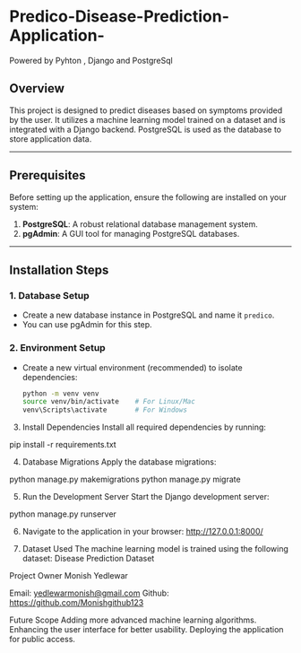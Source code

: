 # Predico-Disease-Prediction-Application-

Powered by Pyhton , Django and PostgreSql

## Overview  
This project is designed to predict diseases based on symptoms provided by the user. It utilizes a machine learning model trained on a dataset and is integrated with a Django backend. PostgreSQL is used as the database to store application data.

---

## Prerequisites  
Before setting up the application, ensure the following are installed on your system:  
1. **PostgreSQL**: A robust relational database management system.  
2. **pgAdmin**: A GUI tool for managing PostgreSQL databases.  

---

## Installation Steps  

### 1. **Database Setup**  
- Create a new database instance in PostgreSQL and name it `predico`.  
- You can use pgAdmin for this step.

### 2. **Environment Setup**  
- Create a new virtual environment (recommended) to isolate dependencies:  
  ```bash
  python -m venv venv
  source venv/bin/activate    # For Linux/Mac
  venv\Scripts\activate       # For Windows


3. Install Dependencies
Install all required dependencies by running:

pip install -r requirements.txt

4. Database Migrations
Apply the database migrations:

python manage.py makemigrations
python manage.py migrate

5. Run the Development Server
Start the Django development server:

python manage.py runserver


6. Navigate to the application in your browser:
http://127.0.0.1:8000/





7. Dataset Used
The machine learning model is trained using the following dataset:
Disease Prediction Dataset


Project Owner
Monish Yedlewar

Email: yedlewarmonish@gmail.com
Github: https://github.com/Monishgithub123


Future Scope
Adding more advanced machine learning algorithms.
Enhancing the user interface for better usability.
Deploying the application for public access.
